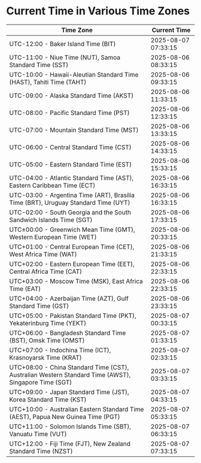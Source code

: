 # Current Time in Various Time Zones

| Time Zone | Current Time |
|-----------|--------------|
| UTC-12:00 - Baker Island Time (BIT) | 2025-08-07 07:33:15 |
| UTC-11:00 - Niue Time (NUT), Samoa Standard Time (SST) | 2025-08-06 08:33:15 |
| UTC-10:00 - Hawaii-Aleutian Standard Time (HAST), Tahiti Time (TAHT) | 2025-08-06 09:33:15 |
| UTC-09:00 - Alaska Standard Time (AKST) | 2025-08-06 11:33:15 |
| UTC-08:00 - Pacific Standard Time (PST) | 2025-08-06 12:33:15 |
| UTC-07:00 - Mountain Standard Time (MST) | 2025-08-06 13:33:15 |
| UTC-06:00 - Central Standard Time (CST) | 2025-08-06 14:33:15 |
| UTC-05:00 - Eastern Standard Time (EST) | 2025-08-06 15:33:15 |
| UTC-04:00 - Atlantic Standard Time (AST), Eastern Caribbean Time (ECT) | 2025-08-06 16:33:15 |
| UTC-03:00 - Argentina Time (ART), Brasília Time (BRT), Uruguay Standard Time (UYT) | 2025-08-06 16:33:15 |
| UTC-02:00 - South Georgia and the South Sandwich Islands Time (SGT) | 2025-08-06 17:33:15 |
| UTC±00:00 - Greenwich Mean Time (GMT), Western European Time (WET) | 2025-08-06 20:33:15 |
| UTC+01:00 - Central European Time (CET), West Africa Time (WAT) | 2025-08-06 21:33:15 |
| UTC+02:00 - Eastern European Time (EET), Central Africa Time (CAT) | 2025-08-06 22:33:15 |
| UTC+03:00 - Moscow Time (MSK), East Africa Time (EAT) | 2025-08-06 22:33:15 |
| UTC+04:00 - Azerbaijan Time (AZT), Gulf Standard Time (GST) | 2025-08-06 23:33:15 |
| UTC+05:00 - Pakistan Standard Time (PKT), Yekaterinburg Time (YEKT) | 2025-08-07 00:33:15 |
| UTC+06:00 - Bangladesh Standard Time (BST), Omsk Time (OMST) | 2025-08-07 01:33:15 |
| UTC+07:00 - Indochina Time (ICT), Krasnoyarsk Time (KRAT) | 2025-08-07 02:33:15 |
| UTC+08:00 - China Standard Time (CST), Australian Western Standard Time (AWST), Singapore Time (SGT) | 2025-08-07 03:33:15 |
| UTC+09:00 - Japan Standard Time (JST), Korea Standard Time (KST) | 2025-08-07 04:33:15 |
| UTC+10:00 - Australian Eastern Standard Time (AEST), Papua New Guinea Time (PGT) | 2025-08-07 05:33:15 |
| UTC+11:00 - Solomon Islands Time (SBT), Vanuatu Time (VUT) | 2025-08-07 06:33:15 |
| UTC+12:00 - Fiji Time (FJT), New Zealand Standard Time (NZST) | 2025-08-07 07:33:15 |
